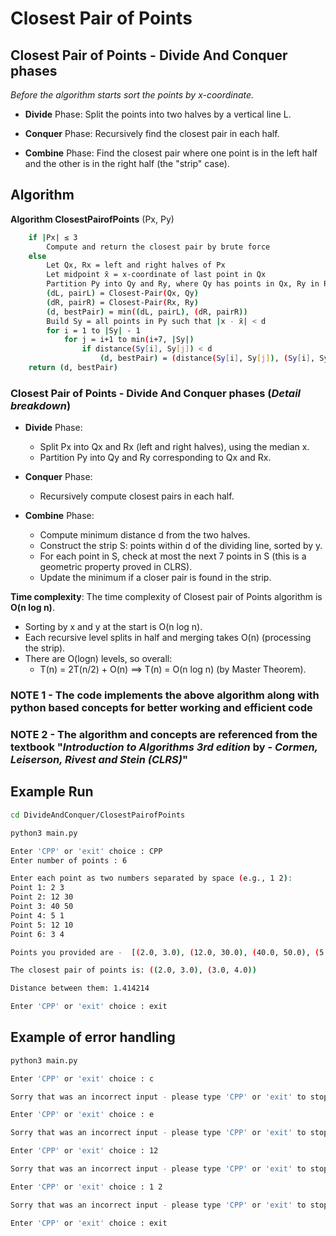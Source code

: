 # Closest Pair of Points

## Closest Pair of Points - Divide And Conquer phases

*Before the algorithm starts sort the points by x-coordinate.*

- **Divide** Phase: Split the points into two halves by a vertical line L.

- **Conquer** Phase: Recursively find the closest pair in each half.

- **Combine** Phase: Find the closest pair where one point is in the left half and the other is in the right half (the "strip" case).

## Algorithm

**Algorithm ClosestPairofPoints** (Px, Py)
```bash
    if |Px| ≤ 3
        Compute and return the closest pair by brute force
    else
        Let Qx, Rx = left and right halves of Px
        Let midpoint x̄ = x-coordinate of last point in Qx
        Partition Py into Qy and Ry, where Qy has points in Qx, Ry in Rx
        (dL, pairL) = Closest-Pair(Qx, Qy)
        (dR, pairR) = Closest-Pair(Rx, Ry)
        (d, bestPair) = min((dL, pairL), (dR, pairR))
        Build Sy = all points in Py such that |x - x̄| < d
        for i = 1 to |Sy| - 1
            for j = i+1 to min(i+7, |Sy|)
                if distance(Sy[i], Sy[j]) < d
                    (d, bestPair) = (distance(Sy[i], Sy[j]), (Sy[i], Sy[j]))
    return (d, bestPair)
```

### Closest Pair of Points - Divide And Conquer phases (_Detail breakdown_)

- **Divide** Phase:
    - Split Px into Qx and Rx (left and right halves), using the median x.
    - Partition Py into Qy and Ry corresponding to Qx and Rx.

- **Conquer** Phase:
    - Recursively compute closest pairs in each half.

- **Combine** Phase:
    - Compute minimum distance d from the two halves.
    - Construct the strip S: points within d of the dividing line, sorted by y.
    - For each point in S, check at most the next 7 points in S (this is a geometric property proved in CLRS).
    - Update the minimum if a closer pair is found in the strip.

**Time complexity**: The time complexity of Closest pair of Points algorithm is **O(n log n)**.
- Sorting by x and y at the start is O(n log n).
- Each recursive level splits in half and merging takes O(n) (processing the strip).
- There are O(logn) levels, so overall:
    - T(n) = 2T(n/2) + O(n) ⟹ T(n) = O(n log n) (by Master Theorem).

### NOTE 1 - The code implements the above algorithm along with python based concepts for better working and efficient code

### NOTE 2 - The algorithm and concepts are referenced from the textbook "*Introduction to Algorithms 3rd edition* by - *Cormen, Leiserson, Rivest and Stein (CLRS)*"

## Example Run

```bash
cd DivideAndConquer/ClosestPairofPoints
```

```bash
python3 main.py

Enter 'CPP' or 'exit' choice : CPP
Enter number of points : 6

Enter each point as two numbers separated by space (e.g., 1 2):
Point 1: 2 3
Point 2: 12 30
Point 3: 40 50
Point 4: 5 1
Point 5: 12 10
Point 6: 3 4

Points you provided are -  [(2.0, 3.0), (12.0, 30.0), (40.0, 50.0), (5.0, 1.0), (12.0, 10.0), (3.0, 4.0)]

The closest pair of points is: ((2.0, 3.0), (3.0, 4.0))

Distance between them: 1.414214

Enter 'CPP' or 'exit' choice : exit
```

## Example of error handling

```bash
python3 main.py

Enter 'CPP' or 'exit' choice : c

Sorry that was an incorrect input - please type 'CPP' or 'exit' to stop.

Enter 'CPP' or 'exit' choice : e

Sorry that was an incorrect input - please type 'CPP' or 'exit' to stop.

Enter 'CPP' or 'exit' choice : 12

Sorry that was an incorrect input - please type 'CPP' or 'exit' to stop.

Enter 'CPP' or 'exit' choice : 1 2

Sorry that was an incorrect input - please type 'CPP' or 'exit' to stop.

Enter 'CPP' or 'exit' choice : exit
```